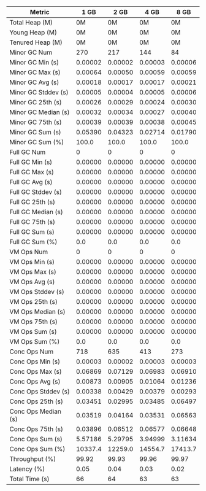 | Metric | 1 GB | 2 GB | 4 GB | 8 GB |
|------|----|----|----|----|
| Total Heap (M) | 0M | 0M | 0M | 0M |
| Young Heap (M) | 0M | 0M | 0M | 0M |
| Tenured Heap (M) | 0M | 0M | 0M | 0M |
| Minor GC Num | 270 | 217 | 144 | 84 |
| Minor GC Min (s) | 0.00002 | 0.00002 | 0.00003 | 0.00006 |
| Minor GC Max (s) | 0.00064 | 0.00050 | 0.00059 | 0.00059 |
| Minor GC Avg (s) | 0.00018 | 0.00017 | 0.00017 | 0.00021 |
| Minor GC Stddev (s) | 0.00005 | 0.00004 | 0.00005 | 0.00006 |
| Minor GC 25th (s) | 0.00026 | 0.00029 | 0.00024 | 0.00030 |
| Minor GC Median (s) | 0.00032 | 0.00034 | 0.00027 | 0.00040 |
| Minor GC 75th (s) | 0.00039 | 0.00039 | 0.00038 | 0.00045 |
| Minor GC Sum (s) | 0.05390 | 0.04323 | 0.02714 | 0.01790 |
| Minor GC Sum (%) | 100.0 | 100.0 | 100.0 | 100.0 |
| Full GC Num | 0 | 0 | 0 | 0 |
| Full GC Min (s) | 0.00000 | 0.00000 | 0.00000 | 0.00000 |
| Full GC Max (s) | 0.00000 | 0.00000 | 0.00000 | 0.00000 |
| Full GC Avg (s) | 0.00000 | 0.00000 | 0.00000 | 0.00000 |
| Full GC Stddev (s) | 0.00000 | 0.00000 | 0.00000 | 0.00000 |
| Full GC 25th (s) | 0.00000 | 0.00000 | 0.00000 | 0.00000 |
| Full GC Median (s) | 0.00000 | 0.00000 | 0.00000 | 0.00000 |
| Full GC 75th (s) | 0.00000 | 0.00000 | 0.00000 | 0.00000 |
| Full GC Sum (s) | 0.00000 | 0.00000 | 0.00000 | 0.00000 |
| Full GC Sum (%) | 0.0 | 0.0 | 0.0 | 0.0 |
| VM Ops Num | 0 | 0 | 0 | 0 |
| VM Ops Min (s) | 0.00000 | 0.00000 | 0.00000 | 0.00000 |
| VM Ops Max (s) | 0.00000 | 0.00000 | 0.00000 | 0.00000 |
| VM Ops Avg (s) | 0.00000 | 0.00000 | 0.00000 | 0.00000 |
| VM Ops Stddev (s) | 0.00000 | 0.00000 | 0.00000 | 0.00000 |
| VM Ops 25th (s) | 0.00000 | 0.00000 | 0.00000 | 0.00000 |
| VM Ops Median (s) | 0.00000 | 0.00000 | 0.00000 | 0.00000 |
| VM Ops 75th (s) | 0.00000 | 0.00000 | 0.00000 | 0.00000 |
| VM Ops Sum (s) | 0.00000 | 0.00000 | 0.00000 | 0.00000 |
| VM Ops Sum (%) | 0.0 | 0.0 | 0.0 | 0.0 |
| Conc Ops Num | 718 | 635 | 413 | 273 |
| Conc Ops Min (s) | 0.00003 | 0.00002 | 0.00003 | 0.00003 |
| Conc Ops Max (s) | 0.06869 | 0.07129 | 0.06983 | 0.06910 |
| Conc Ops Avg (s) | 0.00873 | 0.00905 | 0.01064 | 0.01236 |
| Conc Ops Stddev (s) | 0.00338 | 0.00429 | 0.00379 | 0.00293 |
| Conc Ops 25th (s) | 0.03451 | 0.02995 | 0.03485 | 0.06497 |
| Conc Ops Median (s) | 0.03519 | 0.04164 | 0.03531 | 0.06563 |
| Conc Ops 75th (s) | 0.03896 | 0.06512 | 0.06577 | 0.06648 |
| Conc Ops Sum (s) | 5.57186 | 5.29795 | 3.94999 | 3.11634 |
| Conc Ops Sum (%) | 10337.4 | 12259.0 | 14554.7 | 17413.7 |
| Throughput (%) | 99.92 | 99.93 | 99.96 | 99.97 |
| Latency (%) | 0.05 | 0.04 | 0.03 | 0.02 |
| Total Time (s) | 66 | 64 | 63 | 63 |
